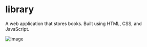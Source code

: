 # library
A web application that stores books.
Built using HTML, CSS, and JavaScript.

![image](https://user-images.githubusercontent.com/112222609/227749252-d420c1a2-ab41-49f3-8830-4c3c8067264c.png)
